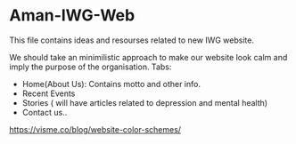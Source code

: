 # Aman-IWG-Web
This file contains ideas and resourses related to new IWG website.

We should take an minimilistic approach to make our website look calm and imply the purpose of the organisation.
Tabs:
- Home(About Us): Contains motto and other info.
- Recent Events
- Stories ( will have articles related to depression and mental health)
- Contact us..



https://visme.co/blog/website-color-schemes/

